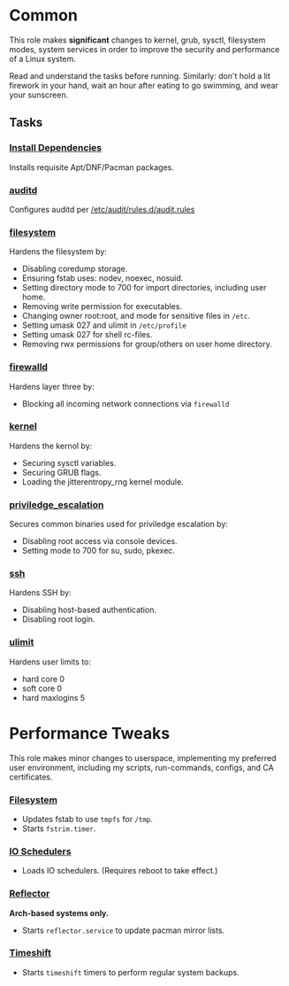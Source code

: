 # Common
This role makes **significant** changes to kernel, grub, sysctl, filesystem modes, system services in order to improve
the security and performance of a Linux system.

Read and understand the tasks before running. Similarly: don't hold a lit firework in your hand, wait an hour
after eating to go swimming, and wear your sunscreen.

## Tasks
### [Install Dependencies](./tasks/install_dependencies.yml)
Installs requisite Apt/DNF/Pacman packages.

### [auditd](./tasks/auditd.yml)
Configures auditd per [/etc/audit/rules.d/audit.rules](./files/audit.rules)

### [filesystem](./tasks/filesystem.yml)
Hardens the filesystem by:
* Disabling coredump storage.
* Ensuring fstab uses: nodev, noexec, nosuid.
* Setting directory mode to 700 for import directories, including user home.
* Removing write permission for executables.
* Changing owner root:root, and mode for sensitive files in `/etc`.
* Setting umask 027 and ulimit in `/etc/profile`
* Setting umask 027 for shell rc-files.
* Removing rwx permissions for group/others on user home directory.

### [firewalld](./tasks/firewalld.yml)
Hardens layer three by:
* Blocking all incoming network connections via `firewalld`

### [kernel](./tasks/kernel.yml)
Hardens the kernol by:
* Securing sysctl variables.
* Securing GRUB flags.
* Loading the jitterentropy_rng kernel module.

### [priviledge_escalation](./tasks/priviledge_escalation.yml)
Secures common binaries used for priviledge escalation by:
* Disabling root access via console devices.
* Setting mode to 700 for su, sudo, pkexec.

### [ssh](./tasks/ssh.yml)
Hardens SSH by:
* Disabling host-based authentication.
* Disabling root login.

### [ulimit](./tasks/ulimit.yml)
Hardens user limits to:
* hard core 0
* soft core 0
* hard maxlogins 5
# Performance Tweaks
This role makes minor changes to userspace, implementing my preferred user environment, including my scripts,
run-commands, configs, and CA certificates.

### [Filesystem](./tasks/filesystem.yml)
* Updates fstab to use `tmpfs` for `/tmp`.
* Starts `fstrim.timer`.

### [IO Schedulers](./tasks/io_sched.yml)
* Loads IO schedulers. (Requires reboot to take effect.)

### [Reflector](./tasks/reflector.yml)
**Arch-based systems only.**
* Starts `reflector.service` to update pacman mirror lists.

### [Timeshift](./tasks/timeshift.yml)
* Starts `timeshift` timers to perform regular system backups.
